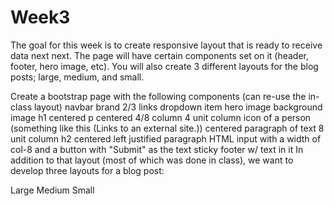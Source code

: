 # Week3
The goal for this week is to create responsive layout that is ready to receive data next next. The page will have certain components set on it (header, footer, hero image, etc). You will also create 3 different layouts for the blog posts; large, medium, and small.

 

Create a bootstrap page with the following components (can re-use the in-class layout)
navbar
brand
2/3 links
dropdown item
hero image
background image
h1 centered
p centered
4/8 column
4  unit column
icon of a person (something like this (Links to an external site.))
centered paragraph of text
8 unit column
h2 centered 
left justified paragraph
HTML input with a width of col-8  and a button with "Submit" as the text
sticky footer w/ text in it
In addition to that layout (most of which was done in class), we want to develop three layouts for a blog post:

Large
Medium
Small
